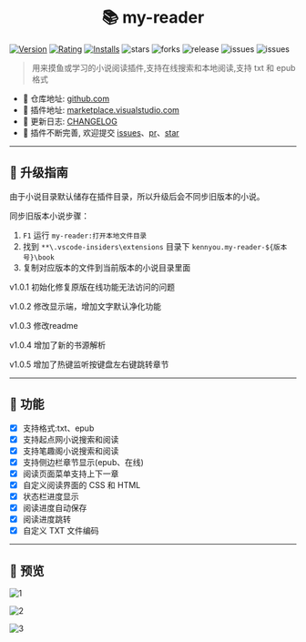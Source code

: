 <h1 align="center">📚 my-reader</h1>

[![Version](https://vsmarketplacebadge.apphb.com/version-short/kennyou.my-reader.svg)](https://marketplace.visualstudio.com/items?itemName=kennyou.my-reader) [![Rating](https://vsmarketplacebadge.apphb.com/rating-short/kennyou.my-reader.svg)](https://marketplace.visualstudio.com/items?itemName=kennyou.my-reader) [![Installs](https://vsmarketplacebadge.apphb.com/installs-short/kennyou.my-reader.svg)](https://marketplace.visualstudio.com/items?itemName=kennyou.my-reader) ![stars](https://img.shields.io/github/stars/kennyoysj/my-reader) ![forks](https://img.shields.io/github/forks/kennyoysj/my-reader) ![release](https://img.shields.io/github/release/kennyoysj/my-reader) ![issues](https://img.shields.io/github/issues/kennyoysj/my-reader) ![issues](https://img.shields.io/github/issues-closed/kennyoysj/my-reader?color=%238bc34a)

> 用来摸鱼或学习的小说阅读插件,支持在线搜索和本地阅读,支持 txt 和 epub 格式

- 📕 仓库地址: [github.com](https://github.com/kennyoysj/my-reader)
- 📗 插件地址: [marketplace.visualstudio.com](https://marketplace.visualstudio.com/items?itemName=kennyou.my-reader)
- 📘 更新日志: [CHANGELOG](https://github.com/kennyoysj/my-reader/blob/master/CHANGELOG.md)
- 📙 插件不断完善, 欢迎提交 [issues](https://github.com/kennyoysj/my-reader/issues)、[pr](https://github.com/kennyoysj/my-reader/pulls)、[star](https://github.com/kennyoysj/my-reader)

---

## 🚀 升级指南

由于小说目录默认储存在插件目录，所以升级后会不同步旧版本的小说。

同步旧版本小说步骤：

1. `F1` 运行 `my-reader:打开本地文件目录`
2. 找到 `**\.vscode-insiders\extensions` 目录下 `kennyou.my-reader-${版本号}\book`
3. 复制对应版本的文件到当前版本的小说目录里面

v1.0.1 初始化修复原版在线功能无法访问的问题

v1.0.2 修改显示端，增加文字默认净化功能

v1.0.3 修改readme

v1.0.4 增加了新的书源解析

v1.0.5 增加了热键监听按键盘左右键跳转章节

---

## 🎉 功能

- [x] 支持格式:txt、epub
- [x] 支持起点网小说搜索和阅读
- [x] 支持笔趣阁小说搜索和阅读
- [x] 支持侧边栏章节显示(epub、在线)
- [x] 阅读页面菜单支持上下一章
- [x] 自定义阅读界面的 CSS 和 HTML
- [x] 状态栏进度显示
- [x] 阅读进度自动保存
- [x] 阅读进度跳转
- [x] 自定义 TXT 文件编码

---

## 🎈 预览

![1](https://user-images.githubusercontent.com/28108111/68991070-72f48c00-0895-11ea-92f0-c57e8764c700.png)

![2](https://user-images.githubusercontent.com/28108111/68991071-7556e600-0895-11ea-96ca-f8e6cbaffb1c.gif)

![3](https://user-images.githubusercontent.com/28108111/68991073-7851d680-0895-11ea-975a-52aa9875aeed.gif)
